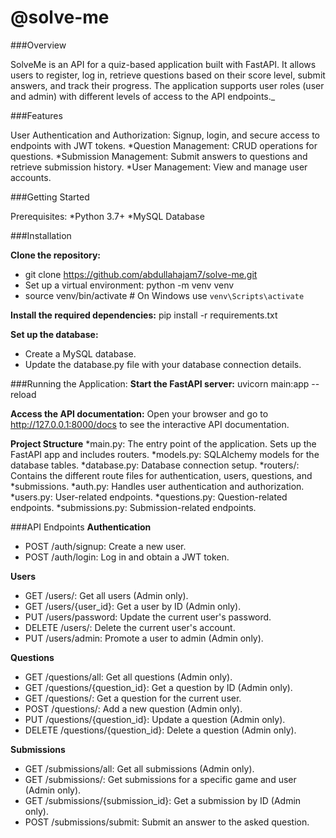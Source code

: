 # @solve-me

###Overview

SolveMe is an API for a quiz-based application built with FastAPI. It allows users to register, log in, retrieve questions based on their score level, submit answers, and track their progress. The application supports user roles (user and admin) with different levels of access to the API endpoints._


###Features

User Authentication and Authorization: Signup, login, and secure access to endpoints with JWT tokens.
*Question Management: CRUD operations for questions.
*Submission Management: Submit answers to questions and retrieve submission history.
*User Management: View and manage user accounts.


###Getting Started

Prerequisites:
*Python 3.7+
*MySQL Database


###Installation

**Clone the repository:**
* git clone https://github.com/abdullahajam7/solve-me.git
* Set up a virtual environment: python -m venv venv
* source venv/bin/activate  # On Windows use `venv\Scripts\activate`

**Install the required dependencies:**
pip install -r requirements.txt

**Set up the database:**
* Create a MySQL database.
* Update the database.py file with your database connection details.


###Running the Application:
**Start the FastAPI server:**
uvicorn main:app --reload


**Access the API documentation:**
Open your browser and go to http://127.0.0.1:8000/docs to see the interactive API documentation.


**Project Structure**
*main.py: The entry point of the application. Sets up the FastAPI app and includes routers.
*models.py: SQLAlchemy models for the database tables.
*database.py: Database connection setup.
*routers/: Contains the different route files for authentication, users, questions, and *submissions.
*auth.py: Handles user authentication and authorization.
*users.py: User-related endpoints.
*questions.py: Question-related endpoints.
*submissions.py: Submission-related endpoints.


###API Endpoints
**Authentication**
* POST /auth/signup: Create a new user.
* POST /auth/login: Log in and obtain a JWT token.

**Users**
* GET /users/: Get all users (Admin only).
* GET /users/{user_id}: Get a user by ID (Admin only).
* PUT /users/password: Update the current user's password.
* DELETE /users/: Delete the current user's account.
* PUT /users/admin: Promote a user to admin (Admin only).

**Questions**
* GET /questions/all: Get all questions (Admin only).
* GET /questions/{question_id}: Get a question by ID (Admin only).
* GET /questions/: Get a question for the current user.
* POST /questions/: Add a new question (Admin only).
* PUT /questions/{question_id}: Update a question (Admin only).
* DELETE /questions/{question_id}: Delete a question (Admin only).

**Submissions**
* GET /submissions/all: Get all submissions (Admin only).
* GET /submissions/: Get submissions for a specific game and user (Admin only).
* GET /submissions/{submission_id}: Get a submission by ID (Admin only).
* POST /submissions/submit: Submit an answer to the asked question.
